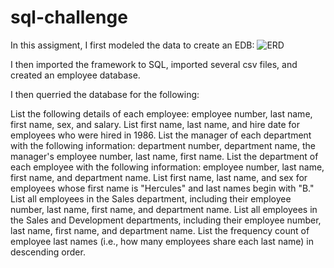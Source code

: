# sql-challenge

In this assigment, I first modeled the data to create an EDB:
![ERD](https://user-images.githubusercontent.com/66378414/167267549-3c85b250-b950-45ee-a455-6ef060c409a9.png)

I then imported the framework to SQL, imported several csv files, and created an employee database. 

I then querried the database for the following:

List the following details of each employee: employee number, last name, first name, sex, and salary.
List first name, last name, and hire date for employees who were hired in 1986.
List the manager of each department with the following information: department number, department name, the manager's employee number, last name, first name.
List the department of each employee with the following information: employee number, last name, first name, and department name.
List first name, last name, and sex for employees whose first name is "Hercules" and last names begin with "B."
List all employees in the Sales department, including their employee number, last name, first name, and department name.
List all employees in the Sales and Development departments, including their employee number, last name, first name, and department name.
List the frequency count of employee last names (i.e., how many employees share each last name) in descending order.
